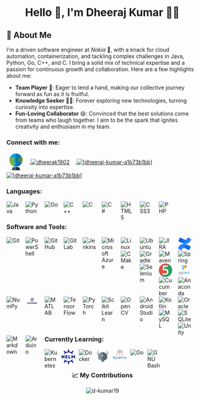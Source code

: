 <h1 align="center">Hello 👋, I'm Dheeraj Kumar 🧑🏻 </h1>

## 🌱 About Me

I'm a driven software engineer at *Nokia* 🚀, with a knack for cloud automation, containerization, and tackling complex challenges in Java, Python, Go, C++, and C. I bring a solid mix of technical expertise and a passion for continuous growth and collaboration. Here are a few highlights about me:

- **Team Player** 🤼: Eager to lend a hand, making our collective journey forward as fun as it is fruitful.
- **Knowledge Seeker** 🕵️‍♂️: Forever exploring new technologies, turning curiosity into expertise.
- **Fun-Loving Collaborator** 😄: Convinced that the best solutions come from teams who laugh together. I aim to be the spark that ignites creativity and enthusiasm in my team.


<!-- <br />
<p align="left">
  <a href="https://github.com/ryo-ma/github-profile-trophy">
    <img src="https://github-profile-trophy.vercel.app/?username=d-kumar19" alt="d-kumar19" title="GitHub Trophy - Dheeraj Kumar" />
  </a>
</p> -->


<h3 align="left">Connect with me:</h3>
<p align="left">
  <a href="./img/website_error.webp" target="blank" title="Portfolio - Dheeraj Kumar">
    <img align="center" src="./img/globe.svg" width="50" style="padding-right:10px;"/>
  </a>
  <a href="https://twitter.com/dheerajk1901" target="blank" title="Twitter - Dheeraj Kumar">
    <img align="center" src="https://skillicons.dev/icons?i=twitter" alt="dheerak1902" width="40" style="padding-right:15px;"/>
  </a>
  <a href="https://www.linkedin.com/in/dheeraj-kumar-a1b73b1bb/" target="blank" title="LinkedIn - Dheeraj Kumar">
    <img align="center" src="https://skillicons.dev/icons?i=linkedin" alt="[dheeraj-kumar-a1b73b1bb]" width="40" style="padding-right:15px;"/>
  </a>
  <a href="https://www.instagram.com/dk_vir19/" target="blank" title="Instagram - Dheeraj Kumar">
    <img align="center" src="https://skillicons.dev/icons?i=instagram" alt="[dheeraj-kumar-a1b73b1bb]" width="40" style="padding-right:15px;"/>
  </a>
</p>


### Languages:

<!-- Backend Languages -->
[<img align="left" alt="Java" title="Java" width="35px" src="https://skillicons.dev/icons?i=java" style="padding-right:15px;" />](#)
[<img align="left" alt="Python" title="Python" width="35px" src="https://skillicons.dev/icons?i=python" style="padding-right:15px;" />](#)
[<img align="left" alt="Go" title="Go" width="35px" src="https://skillicons.dev/icons?i=go" style="padding-right:15px;" />](#)
[<img align="left" alt="C++" title="C++" width="35px" src="https://skillicons.dev/icons?i=cpp" style="padding-right:15px;" />](#)
[<img align="left" alt="C" title="C" width="35px" src="https://skillicons.dev/icons?i=c" style="padding-right:15px;" />](#)
[<img align="left" alt="C#" title="C#" width="35px" src="https://skillicons.dev/icons?i=cs" style="padding-right:15px;" />](#)

<!-- Frontend Languages -->
[<img align="left" alt="HTML5" title="HTML5" width="35px" src="https://skillicons.dev/icons?i=html" style="padding-right:15px;" />](#)
[<img align="left" alt="CSS3" title="CSS3" width="35px" src="https://skillicons.dev/icons?i=css" style="padding-right:15px;" />](#)
[<img align="left" alt="PHP" title="PHP" width="35px" src="https://skillicons.dev/icons?i=php" style="padding-right:15px;" />](#)


<br /><br />

### Software and Tools:
<!-- Cloud-related tools -->
[<img align="left" alt="Git" title="Git" width="35px" src="https://skillicons.dev/icons?i=git" style="padding-right:15px;" />](#)
[<img align="left" alt="PowerShell" title="PowerShell" width="35px" src="https://skillicons.dev/icons?i=powershell" style="padding-right:15px;" />](#)
[<img align="left" alt="GitHub" title="GitHub" width="35px" src="https://skillicons.dev/icons?i=github" style="padding-right:15px;" />](#)
[<img align="left" alt="GitLab" title="GitLab" width="35px" src="https://skillicons.dev/icons?i=gitlab" style="padding-right:15px;" />](#)
[<img align="left" alt="Jenkins" title="Jenkins" width="35px" src="https://skillicons.dev/icons?i=jenkins" style="padding-right:15px;" />](#)
[<img align="left" alt="Microsoft Azure" title="Microsoft Azure" width="35px" src="https://skillicons.dev/icons?i=azure" style="padding-right:15px;" />](#)
[<img align="left" alt="Linux" title="Linux" width="35px" src="https://skillicons.dev/icons?i=linux" style="padding-right:15px;" />](#)
[<img align="left" alt="Ubuntu" title="Ubuntu" width="35px" src="https://skillicons.dev/icons?i=ubuntu" style="padding-right:15px;" />](#)
[<img align="left" alt="JIRA" title="JIRA" width="35px" src="https://www.vectorlogo.zone/logos/atlassian_jira/atlassian_jira-icon.svg" style="padding-right:15px;" />](#)
[<img align="left" alt="Confluence" title="Confluence" width="35px" src="https://github.com/devicons/devicon/blob/v2.15.1/icons/confluence/confluence-original.svg" style="padding-right:15px;" />](#)
[<img align="left" alt="CMake" title="CMake" width="35px" src="https://skillicons.dev/icons?i=cmake" style="padding-right:15px;" />](#)
[<img align="left" alt="Gradle" title="Gradle" width="35px" src="https://skillicons.dev/icons?i=gradle" style="padding-right:15px;" />](#)
[<img align="left" alt="Maven" title="Maven" width="35px" src="https://skillicons.dev/icons?i=maven" style="padding-right:15px;" />](#)
[<img align="left" alt="Spring" title="Spring" width="35px" src="https://skillicons.dev/icons?i=spring" style="padding-right:15px;" />](#)

<!-- Testing tools -->
[<img align="left" alt="Selenium" title="Selenium" width="35px" src="https://skillicons.dev/icons?i=selenium" style="padding-right:15px;" />](#)
[<img align="left" alt="JUnit" title="JUnit" width="35px" src="./img/junit.png" style="padding-right:15px;" />](#)
[<img align="left" alt="PyTest" title="PyTest" width="35px" src="./img/pytest.svg" style="padding-right:15px;" />](#)
[<img align="left" alt="Cucumber" title="Cucumber" width="35px" src="https://www.vectorlogo.zone/logos/cucumberio/cucumberio-icon.svg" style="padding-right:15px;" />](#)

<!-- Mathematical and Python libraries -->
[<img align="left" alt="Anaconda" title="Anaconda" width="35px" src="https://skillicons.dev/icons?i=anaconda" style="padding-right:15px;" />](#)
[<img align="left" alt="NumPy" title="NumPy" width="35px" src="https://www.vectorlogo.zone/logos/numpy/numpy-icon.svg" style="padding-right:15px;" />](#)
[<img align="left" alt="Pandas" title="Pandas" width="35px" src="./img/pandas.png" style="padding-right:15px;" />](#)
[<img align="left" alt="MATLAB" title="MATLAB" width="35px" src="https://skillicons.dev/icons?i=matlab" style="padding-right:15px;" />](#)
[<img align="left" alt="TensorFlow" title="TensorFlow" width="35px" src="https://skillicons.dev/icons?i=tensorflow" style="padding-right:15px;" />](#)
[<img align="left" alt="PyTorch" title="PyTorch" width="35px" src="https://skillicons.dev/icons?i=pytorch" style="padding-right:15px;" />](#)
[<img align="left" alt="Scikit Learn" title="Scikit Learn" width="35px" src="https://upload.wikimedia.org/wikipedia/commons/0/05/Scikit_learn_logo_small.svg" style="padding-right:15px;" />](#)
[<img align="left" alt="OpenCV" title="OpenCV" width="35px" src="https://www.vectorlogo.zone/logos/opencv/opencv-icon.svg" style="padding-right:15px;" />](#)

<!-- Mobile Application Development tools -->
[<img align="left" alt="Android Studio" title="Android Studio" width="35px" src="https://skillicons.dev/icons?i=androidstudio" style="padding-right:15px;" />](#)
[<img align="left" alt="Kotlin" title="Kotlin" width="35px" src="https://skillicons.dev/icons?i=kotlin" style="padding-right:15px;" />](#)

<!-- Database tools -->
[<img align="left" alt="Oracle" title="Oracle" width="35px" src="https://www.vectorlogo.zone/logos/oracle/oracle-icon.svg" style="padding-right:15px;" />](#)
[<img align="left" alt="MySQL" title="MySQL" width="35px" src="https://skillicons.dev/icons?i=mysql" style="padding-right:15px;" />](#)
[<img align="left" alt="SQLite" title="SQLite" width="35px" src="https://skillicons.dev/icons?i=sqlite" style="padding-right:15px;" />](#)

<!-- Remaining tools -->
[<img align="left" alt="Unity" title="Unity" width="35px" src="https://skillicons.dev/icons?i=unity" style="padding-right:15px;" />](#)
[<img align="left" alt="Markdown" title="Markdown" width="35px" src="https://skillicons.dev/icons?i=markdown" style="padding-right:15px;" />](#)
[<img align="left" alt="Arduino" title="Arduino" width="35px" src="https://skillicons.dev/icons?i=arduino" style="padding-right:15px;" />](#)


<br /><br /><br /><br />

### Currently Learning:

<!-- Cloud related tools and Languages -->
[<img align="left" alt="Kubernetes" title="Kubernetes" width="35px" src="https://skillicons.dev/icons?i=kubernetes" style="padding-right:10px;" />](#)
[<img align="left" alt="Helm" title="Helm" width="35px" src="./img/helm.png" style="padding-right:10px;" />](#)
[<img align="left" alt="Docker" title="Docker" width="35px" src="https://skillicons.dev/icons?i=docker" style="padding-right:10px;" />](#)
[<img align="left" alt="Open Policy Agent (OPA)" title="Open Policy Agent (OPA)" width="35px" src="./img/opa.png" style="padding-right:10px;" />](#)
[<img align="left" alt="Kyverno" title="Kyverno" width="35px" src="./img/kyverno.png" style="padding-right:10px;" />](#)
[<img align="left" alt="Go" title="Go" width="35px" src="https://skillicons.dev/icons?i=go" style="padding-right:10px;" />](#)
[<img align="left" alt="GNU Bash" title="GNU Bash" width="35px" src="https://skillicons.dev/icons?i=bash" style="padding-right:10px;" />](#)


<!-- <br />
<h3 align="center">📊 My GitHub Stats</h3>
<p align="center">
  <img src="https://github-readme-stats.vercel.app/api/top-langs?username=d-kumar19&show_icons=true&locale=en&layout=compact" alt="d-kumar19" title="GitHub Stats - Dheeraj Kumar"/>
</p>


<p align="center">
  <img src="https://github-readme-stats.vercel.app/api?username=d-kumar19&show_icons=true&locale=en" alt="d-kumar19" title="GitHub Stats - Dheeraj Kumar"/>
</p> -->


<br /><br />
<h3 align="center">📈 My Contributions</h3>
<p align="center">
  <img src="https://github-readme-streak-stats.herokuapp.com/?user=d-kumar19&" alt="d-kumar19" title="GitHub Contributions - Dheeraj Kumar"/>
</p>
